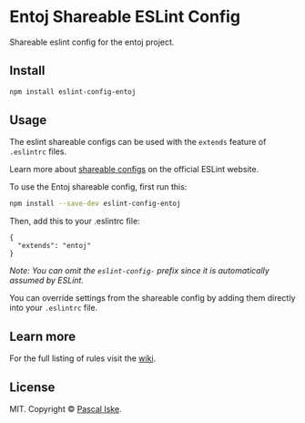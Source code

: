 # Entoj Shareable ESLint Config
Shareable eslint config for the entoj project.

## Install
```bash
npm install eslint-config-entoj
```

## Usage
The eslint shareable configs can be used with the `extends` feature of `.eslintrc` files.

Learn more about [shareable configs](http://eslint.org/docs/developer-guide/shareable-configs) on the official ESLint website.

To use the Entoj shareable config, first run this:

```bash
npm install --save-dev eslint-config-entoj
```

Then, add this to your .eslintrc file:

```
{
  "extends": "entoj"
}
```

*Note: You can omit the `eslint-config-` prefix since it is automatically assumed by ESLint.*

You can override settings from the shareable config by adding them directly into your
`.eslintrc` file.

## Learn more

For the full listing of rules visit the [wiki](https://github.com/pascaliske/eslint-config-entoj/wiki).

## License

MIT. Copyright &copy; [Pascal Iske](https://pascal-iske.de).
